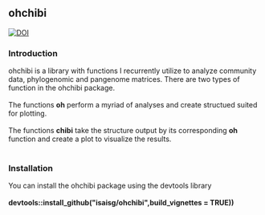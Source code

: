 ## ohchibi

[![DOI](https://zenodo.org/badge/117052809.svg)](https://zenodo.org/badge/latestdoi/117052809)



### Introduction
ohchibi is a library with functions I recurrently utilize to analyze community data, phylogenomic and pangenome matrices. There are two types of function in the ohchibi package.<br/><br/>
The functions **oh** perform a myriad of analyses and create structued suited for plotting. <br/><br/>
The functions **chibi**   take the structure output by its corresponding **oh** function and create a plot to visualize the results. <br/><br/>

### Installation
You can install the ohchibi package using the devtools library<br/><br/>
**devtools::install_github("isaisg/ohchibi",build_vignettes = TRUE))**


